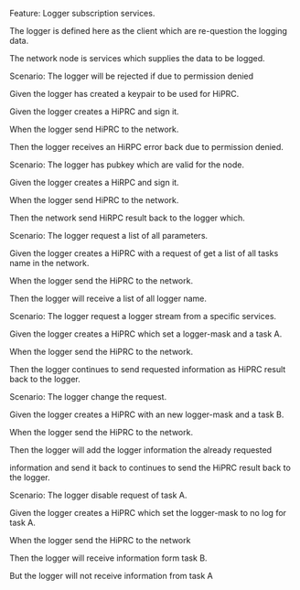 Feature: Logger subscription services.

The logger is defined here as the client which are re-question the logging data.

The network node  is services which supplies the data to be logged.



Scenario: The logger will be rejected if  due to permission denied

Given the logger has created a keypair to be used for HiPRC.

Given the logger creates a HiPRC and sign it.

When the logger send HiPRC to the network.

Then the logger receives an HiRPC error back due to permission denied.



Scenario: The logger has pubkey which are valid for the node.

Given the logger creates a HiRPC and sign it.

When the logger send HiPRC to the network.

Then the network send HiRPC result back to the logger which.



Scenario: The logger request a list of all parameters.

Given the logger creates a HiPRC with a request of get a list of all tasks name in the network.

When the logger send the HiPRC to the network.

Then the logger will receive a list of all logger name.



Scenario: The logger request a logger stream from a specific services.

Given the logger creates a HiPRC which set a logger-mask and a task A.

When the logger send the HiPRC to the network.

Then the logger continues to send requested information as HiPRC result back to the logger.



Scenario: The logger change the request.

Given the logger creates a HiPRC with an new logger-mask and a task B.

When the logger send the HiPRC to the network.

Then the logger will add the logger information the already requested 

information and send it back to continues to send the HiPRC result back to the logger.



Scenario: The logger disable request of task A.

Given the logger creates a HiPRC which set the logger-mask to no log for task A.

When the logger send the HiPRC to the network

Then the logger will receive information form task B.

But the logger will not receive information from task A



